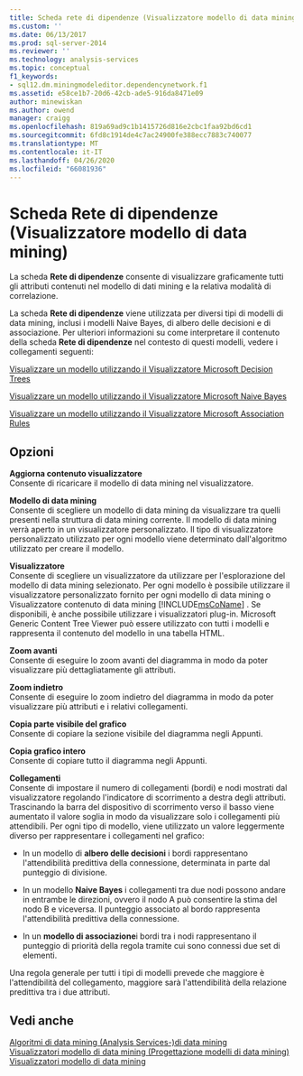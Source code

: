 ```yaml
---
title: Scheda rete di dipendenze (Visualizzatore modello di data mining) | Microsoft Docs
ms.custom: ''
ms.date: 06/13/2017
ms.prod: sql-server-2014
ms.reviewer: ''
ms.technology: analysis-services
ms.topic: conceptual
f1_keywords:
- sql12.dm.miningmodeleditor.dependencynetwork.f1
ms.assetid: e58ce1b7-20d6-42cb-ade5-916da8471e09
author: minewiskan
ms.author: owend
manager: craigg
ms.openlocfilehash: 819a69ad9c1b1415726d816e2cbc1faa92bd6cd1
ms.sourcegitcommit: 6fd8c1914de4c7ac24900fe388ecc7883c740077
ms.translationtype: MT
ms.contentlocale: it-IT
ms.lasthandoff: 04/26/2020
ms.locfileid: "66081936"
---
```

# <a name="dependency-network-tab-mining-model-viewer"></a>Scheda Rete di dipendenze (Visualizzatore modello di data mining)
  La scheda **Rete di dipendenze** consente di visualizzare graficamente tutti gli attributi contenuti nel modello di dati mining e la relativa modalità di correlazione.  
  
 La scheda **Rete di dipendenze**  viene utilizzata per diversi tipi di modelli di data mining, inclusi i modelli Naive Bayes, di albero delle decisioni e di associazione. Per ulteriori informazioni su come interpretare il contenuto della scheda **Rete di dipendenze**  nel contesto di questi modelli, vedere i collegamenti seguenti:  
  
 [Visualizzare un modello utilizzando il Visualizzatore Microsoft Decision Trees](data-mining/browse-a-model-using-the-microsoft-tree-viewer.md)  
  
 [Visualizzare un modello utilizzando il Visualizzatore Microsoft Naive Bayes](data-mining/browse-a-model-using-the-microsoft-naive-bayes-viewer.md)  
  
 [Visualizzare un modello utilizzando il Visualizzatore Microsoft Association Rules](data-mining/browse-a-model-using-the-microsoft-association-rules-viewer.md)  
  
## <a name="options"></a>Opzioni  
 **Aggiorna contenuto visualizzatore**  
 Consente di ricaricare il modello di data mining nel visualizzatore.  
  
 **Modello di data mining**  
 Consente di scegliere un modello di data mining da visualizzare tra quelli presenti nella struttura di data mining corrente. Il modello di data mining verrà aperto in un visualizzatore personalizzato. Il tipo di visualizzatore personalizzato utilizzato per ogni modello viene determinato dall'algoritmo utilizzato per creare il modello.  
  
 **Visualizzatore**  
 Consente di scegliere un visualizzatore da utilizzare per l'esplorazione del modello di data mining selezionato. Per ogni modello è possibile utilizzare il visualizzatore personalizzato fornito per ogni modello di data mining o Visualizzatore contenuto di data mining [!INCLUDE[msCoName](../includes/msconame-md.md)] . Se disponibili, è anche possibile utilizzare i visualizzatori plug-in. Microsoft Generic Content Tree Viewer può essere utilizzato con tutti i modelli e rappresenta il contenuto del modello in una tabella HTML.  
  
 **Zoom avanti**  
 Consente di eseguire lo zoom avanti del diagramma in modo da poter visualizzare più dettagliatamente gli attributi.  
  
 **Zoom indietro**  
 Consente di eseguire lo zoom indietro del diagramma in modo da poter visualizzare più attributi e i relativi collegamenti.  
  
 **Copia parte visibile del grafico**  
 Consente di copiare la sezione visibile del diagramma negli Appunti.  
  
 **Copia grafico intero**  
 Consente di copiare tutto il diagramma negli Appunti.  
  
 **Collegamenti**  
 Consente di impostare il numero di collegamenti (bordi) e nodi mostrati dal visualizzatore regolando l'indicatore di scorrimento a destra degli attributi. Trascinando la barra del dispositivo di scorrimento verso il basso viene aumentato il valore soglia in modo da visualizzare solo i collegamenti più attendibili. Per ogni tipo di modello, viene utilizzato un valore leggermente diverso per rappresentare i collegamenti nel grafico:  
  
-   In un modello di **albero delle decisioni** i bordi rappresentano l'attendibilità predittiva della connessione, determinata in parte dal punteggio di divisione.  
  
-   In un modello **Naive Bayes** i collegamenti tra due nodi possono andare in entrambe le direzioni, ovvero il nodo A può consentire la stima del nodo B e viceversa. Il punteggio associato al bordo rappresenta l'attendibilità predittiva della connessione.  
  
-   In un **modello di associazione**i bordi tra i nodi rappresentano il punteggio di priorità della regola tramite cui sono connessi due set di elementi.  
  
 Una regola generale per tutti i tipi di modelli prevede che maggiore è l'attendibilità del collegamento, maggiore sarà l'attendibilità della relazione predittiva tra i due attributi.  
  
## <a name="see-also"></a>Vedi anche  
 [Algoritmi di data mining &#40;Analysis Services-&#41;di data mining](data-mining/data-mining-algorithms-analysis-services-data-mining.md)   
 [Visualizzatori modello di data mining &#40;Progettazione modelli di data mining&#41;](mining-model-viewers-data-mining-model-designer.md)   
 [Visualizzatori modello di data mining](data-mining/data-mining-model-viewers.md)  
  
  
